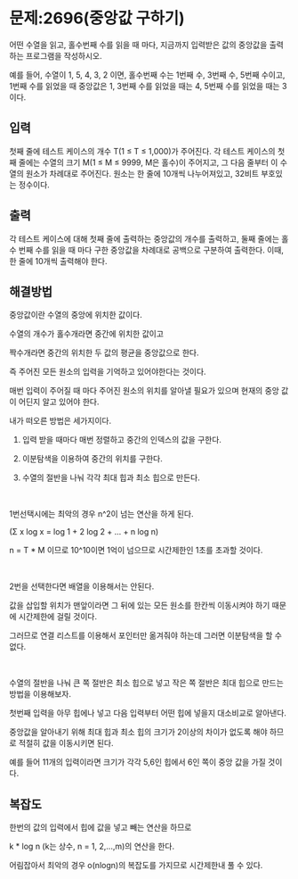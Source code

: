 # 문제:2696(중앙값 구하기)

어떤 수열을 읽고, 홀수번째 수를 읽을 때 마다, 지금까지 입력받은 값의 중앙값을 출력하는 프로그램을 작성하시오.

예를 들어, 수열이 1, 5, 4, 3, 2 이면, 홀수번째 수는 1번째 수, 3번째 수, 5번째 수이고, 1번째 수를 읽었을 때 중앙값은 1, 3번째 수를 읽었을 때는 4, 5번째 수를 읽었을 때는 3이다.

## 입력

첫째 줄에 테스트 케이스의 개수 T(1 ≤ T ≤ 1,000)가 주어진다. 각 테스트 케이스의 첫째 줄에는 수열의 크기 M(1 ≤ M ≤ 9999, M은 홀수)이 주어지고, 그 다음 줄부터 이 수열의 원소가 차례대로 주어진다. 원소는 한 줄에 10개씩 나누어져있고, 32비트 부호있는 정수이다.

## 출력

각 테스트 케이스에 대해 첫째 줄에 출력하는 중앙값의 개수를 출력하고, 둘째 줄에는 홀수 번째 수를 읽을 때 마다 구한 중앙값을 차례대로 공백으로 구분하여 출력한다. 이때, 한 줄에 10개씩 출력해야 한다.

## 해결방법

중앙값이란 수열의 중앙에 위치한 값이다.

수열의 개수가 홀수개라면 중간에 위치한 값이고

짝수개라면 중간의 위치한 두 값의 평균을 중앙값으로 한다.

즉 주어진 모든 원소의 입력을 기억하고 있어야한다는 것이다.

매번 입력이 주어질 때 마다 주어진 원소의 위치를 알아낼 필요가 있으며 현재의 중앙 값이 어딘지 알고 있어야 한다.

내가 떠오른 방법은 세가지이다.

1. 입력 받을 때마다 매번 정렬하고 중간의 인덱스의 값을 구한다.

2. 이분탐색을 이용하여 중간의 위치를 구한다.

3. 수열의 절반을 나눠 각각 최대 힙과 최소 힙으로 만든다.

<br/>

1번선택시에는 최악의 경우 n^2이 넘는 연산을 하게 된다.

(Σ x log x = log 1 + 2 log 2 + ... + n log n) 

n = T * M 이므로 10^10이면 1억이 넘으므로 시간제한인 1초를 초과할 것이다.

<br/>

2번을 선택한다면 배열을 이용해서는 안된다. 

값을 삽입할 위치가 맨앞이라면 그 뒤에 있는 모든 원소를 한칸씩 이동시켜야 하기 때문에 시간제한에 걸릴 것이다. 

그러므로 연결 리스트를 이용해서 포인터만 옮겨줘야 하는데 그러면 이분탐색을 할 수 없다.

<br/>

수열의 절반을 나눠 큰 쪽 절반은 최소 힙으로 넣고 작은 쪽 절반은 최대 힙으로 만드는 방법을 이용해보자.

첫번째 입력을 아무 힙에나 넣고 다음 입력부터 어떤 힙에 넣을지 대소비교로 알아낸다.

중앙값을 알아내기 위해 최대 힙과 최소 힙의 크기가 2이상의 차이가 없도록 해야 하므로 적절히 값을 이동시키면 된다.

예를 들어 11개의 입력이라면 크기가 각각 5,6인 힙에서 6인 쪽이 중앙 값을 가질 것이다. 

## 복잡도

한번의 값의 입력에서 힙에 값을 넣고 빼는 연산을 하므로 

k * log n (k는 상수, n = 1, 2,...,m)의 연산을 한다. 

어림잡아서 최악의 경우 o(nlogn)의 복잡도를 가지므로 시간제한내 풀 수 있다.
